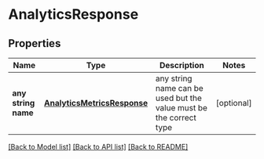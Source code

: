 # AnalyticsResponse


## Properties
Name | Type | Description | Notes
------------ | ------------- | ------------- | -------------
**any string name** | [**AnalyticsMetricsResponse**](AnalyticsMetricsResponse.md) | any string name can be used but the value must be the correct type | [optional]

[[Back to Model list]](../README.md#documentation-for-models) [[Back to API list]](../README.md#documentation-for-api-endpoints) [[Back to README]](../README.md)


